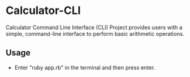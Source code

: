 # Calculator-CLI
Calculator Command Line Interface (CLI) Project provides users with a simple, command-line interface to perform basic arithmetic operations.

## Usage
- Enter "ruby app.rb" in the terminal and then press enter.
